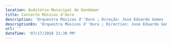 ```yaml
---
location: Auditório Municipal de Gondomar
title: Concerto Músicos d'Ouro
description: 'Orquestra Músicos d''Ouro ; Direção: José Eduardo Gomes '
descriptionEn: 'Orquestra Músicos d''Ouro ; Direction: José Eduardo Gomes '
url: ''
dateTime: '07/17/2018 21:30 PM'
---
```


